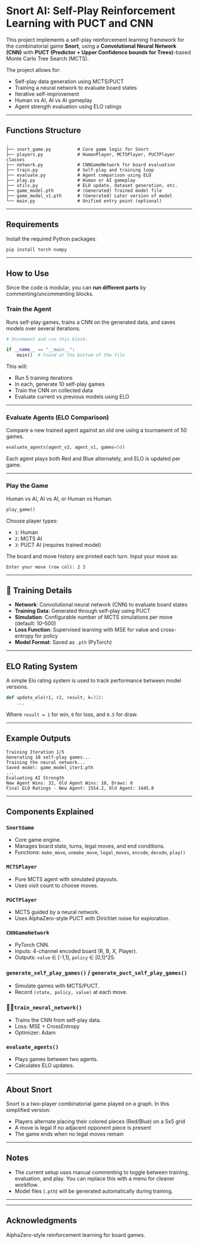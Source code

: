 # Snort AI: Self-Play Reinforcement Learning with PUCT and CNN

This project implements a self-play reinforcement learning framework for the combinatorial game **Snort**, using a **Convolutional Neural Network (CNN)** with **PUCT (Predictor + Upper Confidence bounds for Trees)**-based Monte Carlo Tree Search (MCTS).

The project allows for:

* Self-play data generation using MCTS/PUCT
* Training a neural network to evaluate board states
* Iterative self-improvement
* Human vs AI, AI vs AI gameplay
* Agent strength evaluation using ELO ratings

---

## Functions Structure

```
.
├── snort_game.py          # Core game logic for Snort
├── players.py             # HumanPlayer, MCTSPlayer, PUCTPlayer classes
├── network.py             # CNNGameNetwork for board evaluation
├── train.py               # Self-play and training loop
├── evaluate.py            # Agent comparison using ELO
├── play.py                # Human or AI gameplay
├── utils.py               # ELO update, dataset generation, etc.
├── game_model.pth         # (Generated) Trained model file
├── game_model_v1.pth      # (Generated) Later version of model
└── main.py                # Unified entry point (optional)
```

---

## Requirements

Install the required Python packages:

```bash
pip install torch numpy
```

---

## How to Use

Since the code is modular, you can **run different parts** by commenting/uncommenting blocks.

### Train the Agent

Runs self-play games, trains a CNN on the generated data, and saves models over several iterations.

```python
# Uncomment and run this block:

if __name__ == "__main__":
    main()  # Found at the bottom of the file
```

This will:

* Run 5 training iterations
* In each, generate 10 self-play games
* Train the CNN on collected data
* Evaluate current vs previous models using ELO

---

### Evaluate Agents (ELO Comparison)

Compare a new trained agent against an old one using a tournament of 50 games.

```python
evaluate_agents(agent_v2, agent_v1, games=50)
```

Each agent plays both Red and Blue alternately, and ELO is updated per game.

---

### Play the Game

Human vs AI, AI vs AI, or Human vs Human.

```python
play_game()
```

Choose player types:

* `1`: Human
* `2`: MCTS AI
* `3`: PUCT AI (requires trained model)

The board and move history are printed each turn. Input your move as:

```
Enter your move (row col): 2 3
```

---

## 🧠 Training Details

* **Network**: Convolutional neural network (CNN) to evaluate board states
* **Training Data**: Generated through self-play using PUCT
* **Simulation**: Configurable number of MCTS simulations per move (default: 10–500)
* **Loss Function**: Supervised learning with MSE for value and cross-entropy for policy
* **Model Format**: Saved as `.pth` (PyTorch)

---

## ELO Rating System

A simple Elo rating system is used to track performance between model versions.

```python
def update_elo(r1, r2, result, k=32):
    ...
```

Where `result = 1` for win, `0` for loss, and `0.5` for draw.

---

## Example Outputs

```
Training Iteration 1/5
Generating 10 self-play games...
Training the neural network...
Saved model: game_model_iter1.pth
...
Evaluating AI Strength
New Agent Wins: 32, Old Agent Wins: 18, Draws: 0
Final ELO Ratings - New Agent: 1554.2, Old Agent: 1445.8
```

---

## Components Explained

### `SnortGame`

* Core game engine.
* Manages board state, turns, legal moves, and end conditions.
* Functions: `make_move`, `unmake_move`, `legal_moves`, `encode`, `decode`, `play()`

### `MCTSPlayer`

* Pure MCTS agent with simulated playouts.
* Uses visit count to choose moves.

### `PUCTPlayer`

* MCTS guided by a neural network.
* Uses AlphaZero-style PUCT with Dirichlet noise for exploration.

### `CNNGameNetwork`

* PyTorch CNN.
* Inputs: 4-channel encoded board (R, B, X, Player).
* Outputs: `value` ∈ \[-1,1], `policy` ∈ \[0,1]^25.

### `generate_self_play_games()` / `generate_puct_self_play_games()`

* Simulate games with MCTS/PUCT.
* Record `(state, policy, value)` at each move.

### 🏋️‍♂`train_neural_network()`

* Trains the CNN from self-play data.
* Loss: MSE + CrossEntropy
* Optimizer: Adam

### `evaluate_agents()`

* Plays games between two agents.
* Calculates ELO updates.

---

## About Snort

Snort is a two-player combinatorial game played on a graph. In this simplified version:

* Players alternate placing their colored pieces (Red/Blue) on a 5x5 grid
* A move is legal if no adjacent opponent piece is present
* The game ends when no legal moves remain

---

##  Notes

* The current setup uses manual commenting to toggle between training, evaluation, and play. You can replace this with a menu for cleaner workflow.
* Model files (`.pth`) will be generated automatically during training.

---


---

## Acknowledgments

AlphaZero-style reinforcement learning for board games.
